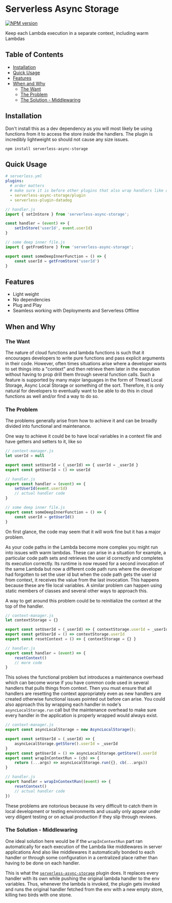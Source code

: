 # Serverless Async Storage

[![NPM version](https://img.shields.io/npm/v/serverless-async-storage.svg?style=flat-square)](https://www.npmjs.com/package/serverless-async-storage)

Keep each Lambda execution in a separate context, including warm Lambdas

## Table of Contents

<!-- TOC -->

- [Installation](#installation)
- [Quick Usage](#quick-usage)
- [Features](#features)
- [When and Why](#when-and-why)
  - [The Want](#the-want)
  - [The Problem](#the-problem)
  - [The Solution - Middlewaring](#the-solution---middlewaring)

<!-- TOC END -->

## Installation

Don't install this as a dev dependency as you will most likely be using functions from it to access the store inside the handlers. The plugin is incredibly lightweight so should not cause any size issues.

`npm install serverless-async-storage`

## Quick Usage

```yaml
# serverless.yml
plugins:
  # order matters
  # make sure it is before other plugins that also wrap handlers like datadog
  - serverless-async-storage/plugin
  - serverless-plugin-datadog
```

```javascript
// handler.js
import { setInStore } from 'serverless-async-storage';

const handler = (event) => {
    setInStore('userId', event.userId)
}

// some deep inner file.js
import { getFromStore } from 'serverless-async-storage';

export const someDeepInnerFunction = () => {
    const userId = getFromStore('userId')
}
```

## Features

- Light weight
- No dependencies
- Plug and Play
- Seamless working with Deployments and Serverless Offline

## When and Why

### The Want

The nature of cloud functions and lambda functions is such that it encourages developers to write pure functions and pass explicit arguments in their code. However, often times situations arise where a developer wants to set things into a "context" and then retrieve them later in the execution without having to prop drill them through several function calls. Such a feature is supported by many major languages in the form of Thread Local Storage, Async Local Storage or something of the sort. Therefore, it is only natural for developers to eventually want to be able to do this in cloud functions as well and/or find a way to do so.

### The Problem

The problems generally arise from how to achieve it and can be broadly divided into functional and maintenance.

One way to achieve it could be to have local variables in a context file and have getters and setters to it, like so

```javascript
// context-manager.js
let userId = null

export const setUserId = (_userId) => { userId = _userId }
export const getUserId = () => userId

// handler.js
export const handler = (event) => {
    setUserId(event.userId)
    // actual handler code
}

// some deep inner file.js
export const someDeepInnerFunction = () => {
    const userId = getUserId()
}
```

On first glance, the code may seem that it will work fine but it has a major problem.

As your code paths in the Lambda become more complex you might run into issues with warm lambdas. These can arise in a situation for example, a particular code path sets and retrieves the user id correctly and completes its execution correctly. Its runtime is now reused for a second invocation of the same Lambda but now a different code path runs where the developer had forgotten to set the user id but when the code path gets the user id from context, it receives the value from the last invocation. This happens because these are file local variables. A similar problem can happen using static members of classes and several other ways to approach this.

A way to get around this problem could be to reinitialize the context at the top of the handler.

```javascript
// context-manager.js
let contextStorage = {}

export const setUserId = (_userId) => { contextStorage.userId = _userId }
export const getUserId = () => contextStorage.userId
export const resetContext = () => { contextStorage = {} }

// handler.js
export const handler = (event) => {
    resetContext()
    // more code
}
```

This solves the functional problem but introduces a maintenance overhead which can become worse if you have common code used in several handlers that pulls things from context. Then you must ensure that all handlers are resetting the context appropriately even as new handlers are created otherwise functional issues pointed out before can arise. You could also approach this by wrapping each handler in node's `asyncLocalStorage.run` call but the maintenance overhead to make sure every handler in the application is properly wrapped would always exist.

```javascript
// context-manager.js
export const asyncLocalStorage = new AsyncLocalStorage();

export const setUserId = (_userId) => { 
    asyncLocalStorage.getStore().userId = _userId 
}
export const getUserId = () => asyncLocalStorage.getStore().userId
export const wrapInContextRun = (cb) => {
    return (...args) => asyncLocalStorage.run({}, cb(...args))
}

// handler.js
export handler = wrapInContextRun((event) => {
    resetContext()
    // actual handler code
})
```

These problems are notorious because its very difficult to catch them in local development or testing environments and usually only appear under very diligent testing or on actual production if they slip through reviews.

### The Solution - Middlewaring

One ideal solution here would be if the `wrapInContextRun` part ran automatically for each execution of the Lambda like middlewares in server applications And also like middlewares it automatically bonded to each handler or through some configuration in a centralized place rather than having to be done on each handler.

This is what the [`serverless-async-storage`](https://www.npmjs.com/package/serverless-async-storage) plugin does. It replaces every handler with its own while pushing the original lambda handler to the env variables. Thus, whenever the lambda is invoked, the plugin gets invoked and runs the original handler fetched from the env with a new empty store, killing two birds with one stone.
